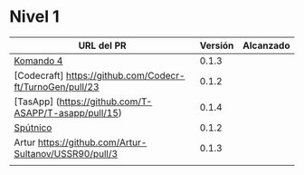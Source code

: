 # Nivel 1

| URL del PR | Versión | Alcanzado |
|------------|---------|-----------|
| [Komando 4](https://github.com/Komando4ediae/komando4Project/pull/8)  |  0.1.3       |           |
| [Codecraft] https://github.com/Codecr-ft/TurnoGen/pull/23 |   0.1.2      |           |
| [TasApp] (https://github.com/T-ASAPP/T-asapp/pull/15)     |  0.1.4       |           |
| [Spútnico](https://github.com/Sputnikomk2/ProyectoSputniko/pull/23)   |      0.1.2   |           |
| Artur  https://github.com/Artur-Sultanov/USSR90/pull/3    |  0.1.3    |           |
|            |         |           |
